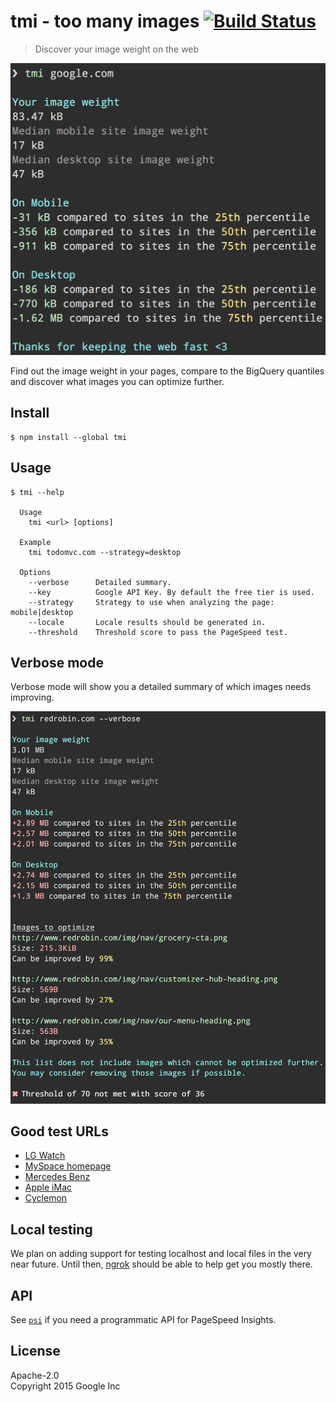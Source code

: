 # tmi - too many images [![Build Status](https://travis-ci.org/addyosmani/tmi.svg?branch=master)](https://travis-ci.org/addyosmani/tmi)

> Discover your image weight on the web

![](screenshot.png)

Find out the image weight in your pages, compare to the BigQuery quantiles and discover what images you can optimize further.


## Install

```
$ npm install --global tmi
```


## Usage

```
$ tmi --help

  Usage
    tmi <url> [options]

  Example
    tmi todomvc.com --strategy=desktop

  Options
    --verbose      Detailed summary.
    --key          Google API Key. By default the free tier is used.
    --strategy     Strategy to use when analyzing the page: mobile|desktop
    --locale       Locale results should be generated in.
    --threshold    Threshold score to pass the PageSpeed test.
```


## Verbose mode

Verbose mode will show you a detailed summary of which images needs improving.

![](screenshot-verbose.png)


## Good test URLs

* [LG Watch](http://www.lg.com/us/smart-watches)
* [MySpace homepage](http://myspace.com)
* [Mercedes Benz](https://www.mercedes-benz.com/)
* [Apple iMac](http://www.apple.com/imac/)
* [Cyclemon](http://www.cyclemon.com/)


## Local testing

We plan on adding support for testing localhost and local files in the very near future. Until then, [ngrok](https://ngrok.com/) should be able to help get you mostly there.


## API

See [`psi`](https://github.com/addyosmani/psi) if you need a programmatic API for PageSpeed Insights.


## License

Apache-2.0  
Copyright 2015 Google Inc
